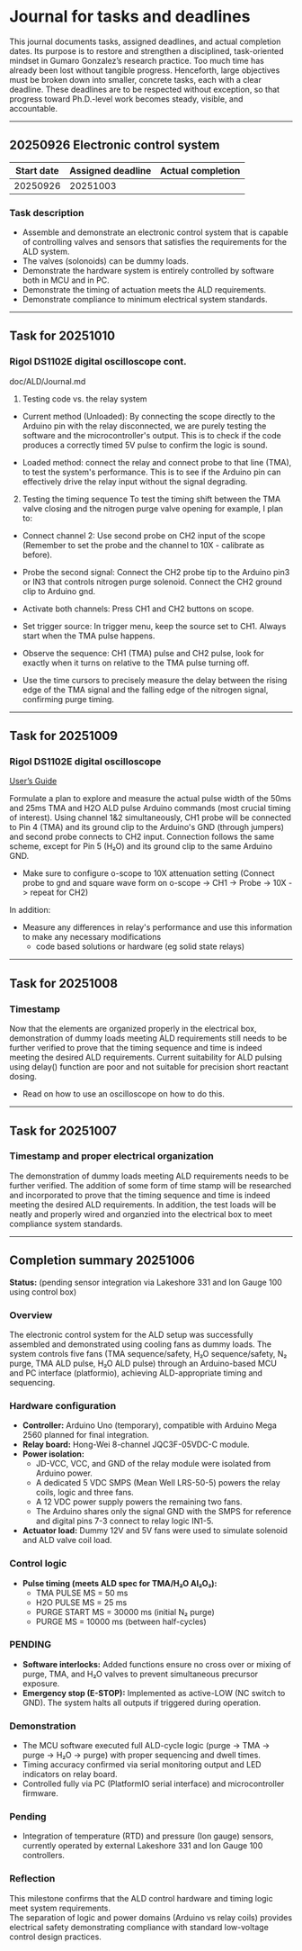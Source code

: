 # Journal for tasks and deadlines

This journal documents tasks, assigned deadlines, and actual completion dates. Its purpose is to restore and strengthen a disciplined, task-oriented mindset in Gumaro Gonzalez’s research practice. Too much time has already been lost without tangible progress. Henceforth, large objectives must be broken down into smaller, concrete tasks, each with a clear deadline. These deadlines are to be respected without exception, so that progress toward Ph.D.-level work becomes steady, visible, and accountable.

---

## 20250926 Electronic control system

| Start date | Assigned deadline | Actual completion |
|------------|-------------------|-------------------|
| 20250926   | 20251003          |                   |

### Task description

- Assemble and demonstrate an electronic control system that is capable of controlling valves and sensors that satisfies the requirements for the ALD system.
- The valves (solonoids) can be dummy loads.
- Demonstrate the hardware system is entirely controlled by software both in MCU and in PC.
- Demonstrate the timing of actuation meets the ALD requirements.
- Demonstrate compliance to minimum electrical system standards.

--- 
## Task for 20251010
### Rigol DS1102E digital oscilloscope cont. 
doc/ALD/Journal.md
1. Testing code vs. the relay system

- Current method (Unloaded): By connecting the scope directly to the Arduino pin with the relay disconnected, we are purely testing the software and the microcontroller's output. This is to check if the code produces a correctly timed 5V pulse to confirm the logic is sound.

- Loaded method: connect the relay and connect probe to that line (TMA), to test the system's performance. This is to see if the Arduino pin can effectively drive the relay input without the signal degrading. 

2. Testing the timing sequence
To test the timing shift between the TMA valve closing and the nitrogen purge valve opening for example, I plan to:

- Connect channel 2: Use second probe on CH2 input of the scope (Remember to set the probe and the channel to 10X - calibrate as before).

- Probe the second signal: Connect the CH2 probe tip to the Arduino pin3 or IN3 that controls nitrogen purge solenoid. Connect the CH2 ground clip to Arduino gnd.

- Activate both channels: Press CH1 and CH2 buttons on scope.

- Set trigger source: In trigger menu, keep the source set to CH1. Always start when the TMA pulse happens.

- Observe the sequence: CH1 (TMA) pulse and CH2 pulse, look for exactly when it turns on relative to the TMA pulse turning off.

- Use the time cursors to precisely measure the delay between the rising edge of the TMA signal and the falling edge of the nitrogen signal, confirming purge timing. 

--- 
## Task for 20251009
### Rigol DS1102E digital oscilloscope 
[User’s Guide](https://phas.ubc.ca/~enph259/2017-18Term1/Protected/Labs/SpecificationSheets_UserManuals/Oscilloscope/DS1000E_User_Manual.pdf?utm_source=chatgpt.com)

Formulate a plan to explore and measure the actual pulse width of the 50ms and 25ms TMA and H2O ALD pulse Arduino commands (most crucial timing of interest). Using channel 1&2 simultaneously, CH1 probe will be connected to Pin 4 (TMA) and its ground clip to the Arduino's GND (through jumpers) and second probe connects to CH2 input. Connection follows the same scheme, except for Pin 5 (H₂O) and its ground clip to the same Arduino GND. 

- Make sure to configure o-scope to 10X attenuation setting (Connect probe to gnd and square wave form on o-scope -> CH1 -> Probe -> 10X -> repeat for CH2)
  
In addition:
- Measure any differences in relay's performance and use this information to make any necessary modifications
  - code based solutions or hardware (eg solid state relays)
    
---

## Task for 20251008
### Timestamp 
Now that the elements are organized properly in the electrical box, demonstration of dummy loads meeting ALD requirements still needs to be further verified to prove that the timing sequence and time is indeed meeting the desired ALD requirements. Current suitability for ALD pulsing using delay() function are poor and not suitable for precision short reactant dosing.
  
  - Read on how to use an oscilloscope on how to do this. 

---

## Task for 20251007
### Timestamp and proper electrical organization
The demonstration of dummy loads meeting ALD requirements needs to be further verified. The addition of some form of time stamp will be researched and incorporated to prove that the timing sequence and time is indeed meeting the desired ALD requirements. In addition, the test loads will be neatly and properly wired and organzied into the electrical box to meet compliance system standards. 

---

## Completion summary 20251006

**Status:** (pending sensor integration via Lakeshore 331 and Ion Gauge 100 using control box)

### Overview
The electronic control system for the ALD setup was successfully assembled and demonstrated using cooling fans as dummy loads. The system controls five fans (TMA sequence/safety, H₂O sequence/safety, N₂ purge, TMA ALD pulse, H₂O ALD pulse) through an Arduino-based MCU and PC interface (platformio), achieving ALD-appropriate timing and sequencing.

### Hardware configuration
- **Controller:** Arduino Uno (temporary), compatible with Arduino Mega 2560 planned for final integration.  
- **Relay board:** Hong-Wei 8-channel JQC3F-05VDC-C module.
- **Power isolation:**  
  - JD-VCC, VCC, and GND of the relay module were isolated from Arduino power.  
  - A dedicated 5 VDC SMPS (Mean Well LRS-50-5) powers the relay coils, logic and three fans.
  - A 12 VDC power supply powers the remaining two fans.  
  - The Arduino shares only the signal GND with the SMPS for reference and digital pins 7-3 connect to relay logic IN1-5.  
- **Actuator load:** Dummy 12V and 5V fans were used to simulate solenoid and ALD valve coil load.  

### Control logic
- **Pulse timing (meets ALD spec for TMA/H₂O Al₂O₃):**
  - TMA PULSE MS = 50 ms
  - H2O PULSE MS = 25 ms
  - PURGE START MS = 30000 ms (initial N₂ purge)
  - PURGE MS = 10000 ms (between half-cycles)

### PENDING
- **Software interlocks:** Added functions ensure no cross over or mixing of purge, TMA, and H₂O valves to prevent simultaneous precursor exposure.
- **Emergency stop (E-STOP):** Implemented as active-LOW (NC switch to GND). The system halts all outputs if triggered during operation.

### Demonstration
- The MCU software executed full ALD-cycle logic (purge → TMA → purge → H₂O → purge) with proper sequencing and dwell times.
- Timing accuracy confirmed via serial monitoring output and LED indicators on relay board.
- Controlled fully via PC (PlatformIO serial interface) and microcontroller firmware.

### Pending
- Integration of temperature (RTD) and pressure (Ion gauge) sensors, currently operated by external Lakeshore 331 and Ion Gauge 100 controllers.

### Reflection
This milestone confirms that the ALD control hardware and timing logic meet system requirements.  
The separation of logic and power domains (Arduino vs relay coils) provides electrical safety demonstrating compliance with standard low-voltage control design practices.

